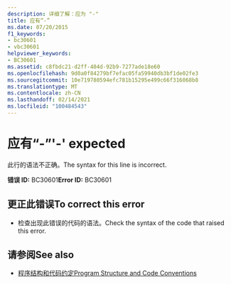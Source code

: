 ```yaml
---
description: 详细了解：应为 "-"
title: 应有“-”
ms.date: 07/20/2015
f1_keywords:
- bc30601
- vbc30601
helpviewer_keywords:
- BC30601
ms.assetid: c8fbdc21-d2ff-404d-92b9-7277ade18e60
ms.openlocfilehash: 9d0a0f84279bf7efac05fa59940db3bf1de02fe3
ms.sourcegitcommit: 10e719780594efc781b15295e499c66f316068b8
ms.translationtype: MT
ms.contentlocale: zh-CN
ms.lasthandoff: 02/14/2021
ms.locfileid: "100484543"
---
```

# <a name="--expected"></a><span data-ttu-id="21bc5-103">应有“-”</span><span class="sxs-lookup"><span data-stu-id="21bc5-103">'-' expected</span></span>

<span data-ttu-id="21bc5-104">此行的语法不正确。</span><span class="sxs-lookup"><span data-stu-id="21bc5-104">The syntax for this line is incorrect.</span></span>  
  
 <span data-ttu-id="21bc5-105">**错误 ID:** BC30601</span><span class="sxs-lookup"><span data-stu-id="21bc5-105">**Error ID:** BC30601</span></span>  
  
## <a name="to-correct-this-error"></a><span data-ttu-id="21bc5-106">更正此错误</span><span class="sxs-lookup"><span data-stu-id="21bc5-106">To correct this error</span></span>  
  
- <span data-ttu-id="21bc5-107">检查出现此错误的代码的语法。</span><span class="sxs-lookup"><span data-stu-id="21bc5-107">Check the syntax of the code that raised this error.</span></span>  
  
## <a name="see-also"></a><span data-ttu-id="21bc5-108">请参阅</span><span class="sxs-lookup"><span data-stu-id="21bc5-108">See also</span></span>

- [<span data-ttu-id="21bc5-109">程序结构和代码约定</span><span class="sxs-lookup"><span data-stu-id="21bc5-109">Program Structure and Code Conventions</span></span>](../programming-guide/program-structure/program-structure-and-code-conventions.md)
